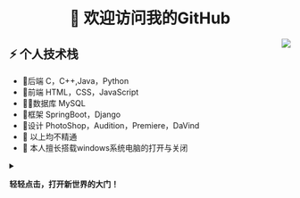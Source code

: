 <h1 align="center">👋 欢迎访问我的GitHub</h1>
<img align="right" src="https://media1.giphy.com/media/13HgwGsXF0aiGY/giphy.gif" />
<h2>⚡️ 个人技术栈</h2>
<ul>
<li>🔭后端 C，C++,Java，Python</li>
<li>🧐前端 HTML，CSS，JavaScript </li>
<li>👨‍💻数据库 MySQL</li>
<li>📝框架 SpringBoot，Django</li>
<li>💬设计 PhotoShop，Audition，Premiere，DaVind</li>
<li>📙 以上均不精通</li>
<li>🎉 本人擅长搭载windows系统电脑的打开与关闭</li>
</ul>
<details>
<summary>
 
**轻轻点击，打开新世界的大门！**
</summary>
 
<h1 align="center">
  <a>
    <img src="https://readme-typing-svg.herokuapp.com?lines=Welcome%EF%BC%81;%E5%9D%A4%E5%9D%A4%E7%A5%9D%E4%BD%A0%E5%A4%A9%E5%A4%A9%E5%BC%80%E5%BF%83%EF%BC%81%EF%BC%81%EF%BC%81&center=true&size=27">
  </a>
</h1>
<!-- 敲代码的图片 -->
<div align="center" ><img order-radius="100px" src="https://cdn.jsdelivr.net/gh/sun0225SUN/photos/images/202108300019556.gif"/></div>
<br>
 <div align="center"><img src="https://cdn.jsdelivr.net/gh/sun0225SUN/sun0225SUN/contribution-snake/github-contribution-grid-snake.svg" /></div>
